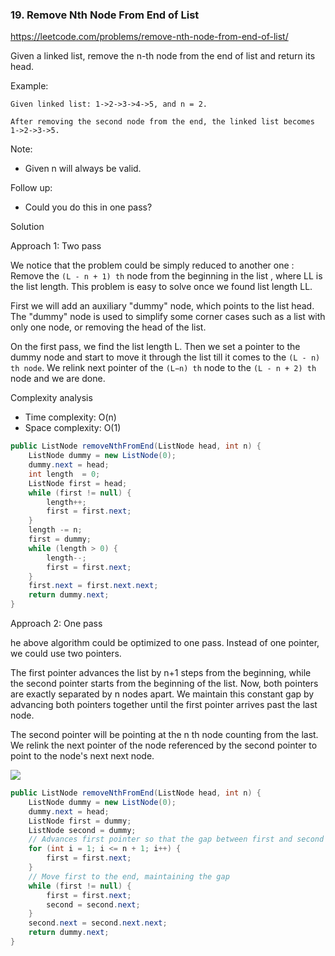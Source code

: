 ### 19. Remove Nth Node From End of List

https://leetcode.com/problems/remove-nth-node-from-end-of-list/

Given a linked list, remove the n-th node from the end of list and return its head.

Example:
```
Given linked list: 1->2->3->4->5, and n = 2.

After removing the second node from the end, the linked list becomes 1->2->3->5.
```
Note:

- Given n will always be valid.

Follow up:

- Could you do this in one pass?


Solution

Approach 1: Two pass

We notice that the problem could be simply reduced to another one : Remove the `(L - n + 1) th` node from the beginning in the list , where LL is the list length. This problem is easy to solve once we found list length LL.

First we will add an auxiliary "dummy" node, which points to the list head. The "dummy" node is used to simplify some corner cases such as a list with only one node, or removing the head of the list.

On the first pass, we find the list length L. Then we set a pointer to the dummy node and start to move it through the list till it comes to the `(L - n) th node`. We relink next pointer of the `(L−n) th` node to the `(L - n + 2) th` node and we are done.

Complexity analysis
- Time complexity: O(n)
- Space complexity: O(1)

```java
public ListNode removeNthFromEnd(ListNode head, int n) {
    ListNode dummy = new ListNode(0);
    dummy.next = head;
    int length  = 0;
    ListNode first = head;
    while (first != null) {
        length++;
        first = first.next;
    }
    length -= n;
    first = dummy;
    while (length > 0) {
        length--;
        first = first.next;
    }
    first.next = first.next.next;
    return dummy.next;
}
```

Approach 2: One pass

he above algorithm could be optimized to one pass. Instead of one pointer, we could use two pointers. 

The first pointer advances the list by n+1 steps from the beginning, while the second pointer starts from the beginning of the list. Now, both pointers are exactly separated by n nodes apart. We maintain this constant gap by advancing both pointers together until the first pointer arrives past the last node.

The second pointer will be pointing at the n th node counting from the last. We relink the next pointer of the node referenced by the second pointer to point to the node's next next node.

![](https://leetcode.com/media/original_images/19_Remove_nth_node_from_end_of_listB.png)

```java
public ListNode removeNthFromEnd(ListNode head, int n) {
    ListNode dummy = new ListNode(0);
    dummy.next = head;
    ListNode first = dummy;
    ListNode second = dummy;
    // Advances first pointer so that the gap between first and second is n nodes apart
    for (int i = 1; i <= n + 1; i++) {
        first = first.next;
    }
    // Move first to the end, maintaining the gap
    while (first != null) {
        first = first.next;
        second = second.next;
    }
    second.next = second.next.next;
    return dummy.next;
}
```